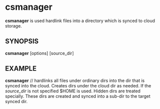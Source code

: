 # csmanager

**csmanager** is used hardlink files into a directory which is synced
to cloud storage.

## SYNOPSIS

**csmanager** \[options] [source_dir]


## EXAMPLE
**csmanager** // hardlinks all files under ordinary dirs into the
dir that is synced into the cloud. Creates dirs under the cloud dir
as needed. If the *source_dir* is not specified $HOME is used. Hidden
dirs are treated specially. These dirs are created and synced into a
sub-dir to the target synced dir.

